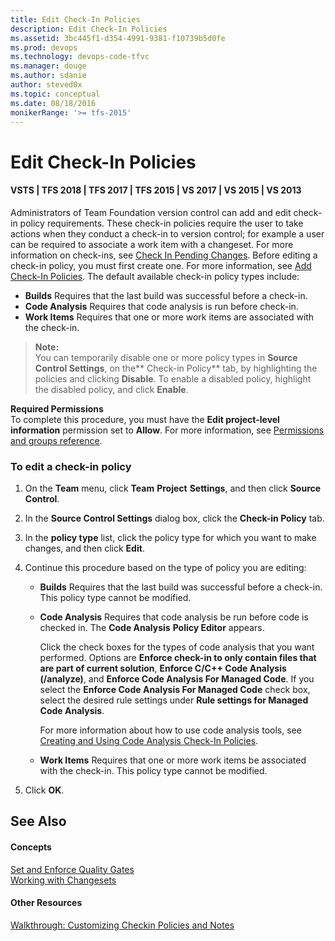 ```yaml
---
title: Edit Check-In Policies
description: Edit Check-In Policies
ms.assetid: 3bc445f1-d354-4991-9381-f10739b5d0fe
ms.prod: devops
ms.technology: devops-code-tfvc
ms.manager: douge
ms.author: sdanie
author: steved0x
ms.topic: conceptual
ms.date: 08/18/2016
monikerRange: '>= tfs-2015'
---
```



# Edit Check-In Policies

#### VSTS | TFS 2018 | TFS 2017 | TFS 2015 | VS 2017 | VS 2015 | VS 2013

Administrators of Team Foundation version control can add and edit check-in policy requirements. These check-in policies require the user to take actions when they conduct a check-in to version control; for example a user can be required to associate a work item with a changeset. For more information on check-ins, see [Check In Pending Changes](https://msdn.microsoft.com/library/ms181411). Before editing a check-in policy, you must first create one. For more information, see [Add Check-In Policies](add-check-policies.md). The default available check-in policy types include:

-   **Builds**   Requires that the last build was successful before a check-in.  
-   **Code Analysis**   Requires that code analysis is run before check-in.  
-   **Work Items**   Requires that one or more work items are associated with the check-in.

>**Note:**  
>You can temporarily disable one or more policy types in **Source Control Settings**, on the** Check-in Policy** tab, by highlighting the policies and clicking **Disable**. To enable a disabled policy, highlight the disabled policy, and click **Enable**.

**Required Permissions**  
To complete this procedure, you must have the **Edit project-level information** permission set to **Allow**. For more information, see [Permissions and groups reference](../organizations/security/permissions.md).

### To edit a check-in policy

1.  On the **Team** menu, click **Team** **Project** **Settings**, and then click **Source Control**.

2.  In the **Source Control Settings** dialog box, click the **Check-in Policy** tab.

3.  In the **policy type** list, click the policy type for which you want to make changes, and then click **Edit**.

4.  Continue this procedure based on the type of policy you are editing:

    -   **Builds**   Requires that the last build was successful before a check-in. This policy type cannot be modified.

    -   **Code Analysis**   Requires that code analysis be run before code is checked in. The **Code Analysis** **Policy Editor** appears.

        Click the check boxes for the types of code analysis that you want performed. Options are **Enforce check-in to only contain files that are part of current solution**, **Enforce C/C++ Code Analysis (/analyze)**, and **Enforce Code Analysis For Managed Code**. If you select the **Enforce Code Analysis For Managed Code** check box, select the desired rule settings under **Rule settings for Managed Code Analysis**.

        For more information about how to use code analysis tools, see [Creating and Using Code Analysis Check-In Policies](https://msdn.microsoft.com/library/ms182075).

    -   **Work Items**   Requires that one or more work items be associated with the check-in. This policy type cannot be modified.

5.  Click **OK**.

## See Also

#### Concepts

[Set and Enforce Quality Gates](set-enforce-quality-gates.md)  
[Working with Changesets](find-view-changesets.md)  
#### Other Resources

[Walkthrough: Customizing Checkin Policies and Notes](https://msdn.microsoft.com/library/ms181281)

